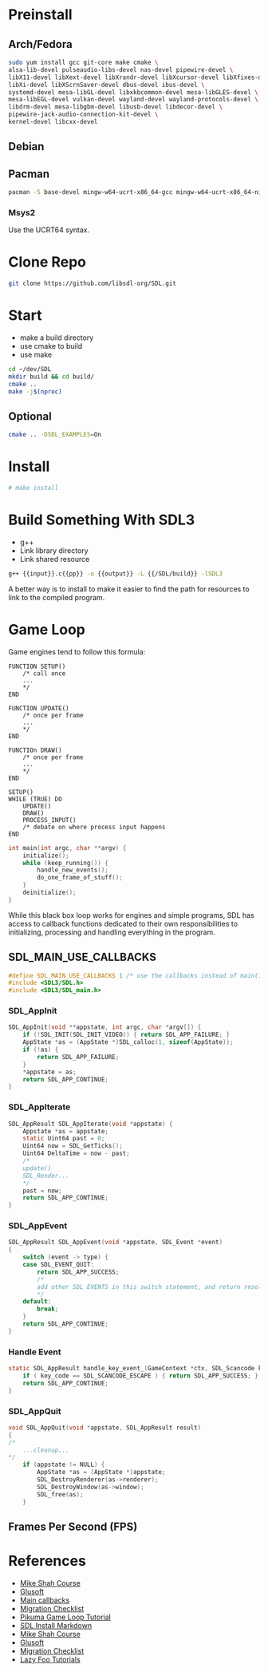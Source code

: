 # Preinstall

## Arch/Fedora
```bash
sudo yum install gcc git-core make cmake \
alsa-lib-devel pulseaudio-libs-devel nas-devel pipewire-devel \
libX11-devel libXext-devel libXrandr-devel libXcursor-devel libXfixes-devel \
libXi-devel libXScrnSaver-devel dbus-devel ibus-devel \
systemd-devel mesa-libGL-devel libxkbcommon-devel mesa-libGLES-devel \
mesa-libEGL-devel vulkan-devel wayland-devel wayland-protocols-devel \
libdrm-devel mesa-libgbm-devel libusb-devel libdecor-devel \
pipewire-jack-audio-connection-kit-devel \
kernel-devel libcxx-devel
```


## Debian

## Pacman

```bash
pacman -S base-devel mingw-w64-ucrt-x86_64-gcc mingw-w64-ucrt-x86_64-ninja mingw-w64-ucrt-x86_64-cmake mingw-w64-ucrt-x86_64-sdl3
```
### Msys2

Use the UCRT64 syntax.

# Clone Repo

```bash
git clone https://github.com/libsdl-org/SDL.git
```

# Start

- make a build directory
- use cmake to build
- use make

```bash
cd ~/dev/SDL
mkdir build && cd build/
cmake ..
make -j$(nproc)
```

## Optional

```bash
cmake .. -DSDL_EXAMPLES=On
```
# Install

```bash
# make install
```

# Build Something With SDL3

- g++
- Link library directory
- Link shared resource

```bash
g++ {{input}}.c{{pp}} -o {{output}} -L {{/SDL/build}} -lSDL3
```

A better way is to install to make it easier to find the path for resources to link to the compiled program.

# Game Loop

Game engines tend to follow this formula:

```
FUNCTION SETUP()
	/* call once
	...
	*/
END

FUNCTION UPDATE()
	/* once per frame
	...
	*/
END

FUNCTIOn DRAW()
	/* once per frame
	...
	*/
END
```

```
SETUP()
WHILE (TRUE) DO
	UPDATE()
	DRAW()
	PROCESS_INPUT()
	/* debate on where process input happens
END
```

```C
int main(int argc, char **argv) {
    initialize();
    while (keep_running()) {
        handle_new_events();
        do_one_frame_of_stuff();
    }
    deinitialize();
}
```


While this black box loop works for engines and simple programs, SDL has access to callback functions dedicated to their own responsibilities to initializing, processing and handling everything in the program.

## SDL_MAIN_USE_CALLBACKS

```C
#define SDL_MAIN_USE_CALLBACKS 1 /* use the callbacks instead of main() */
#include <SDL3/SDL.h>
#include <SDL3/SDL_main.h>
```

### SDL_AppInit

```C
SDL_AppInit(void **appstate, int argc, char *argv[]) {
	if (!SDL_INIT(SDL_INIT_VIDEO)) { return SDL_APP_FAILURE; }
    AppState *as = (AppState *)SDL_calloc(1, sizeof(AppState));
    if (!as) {
        return SDL_APP_FAILURE;
    }
    *appstate = as;
    return SDL_APP_CONTINUE;
}
```
### SDL_AppIterate

```C
SDL_AppResult SDL_AppIterate(void *appstate) {
	Appstate *as = appstate;
	static Uint64 past = 0;
	Uint64 now = SDL_GetTicks();
	Uint64 DeltaTime = now - past;
	/*
	update()
	SDL_Render...
	*/
	past = now;
	return SDL_APP_CONTINUE;
}
```

### SDL_AppEvent

```C
SDL_AppResult SDL_AppEvent(void *appstate, SDL_Event *event)
{
	switch (event -> type) {
	case SDL_EVENT_QUIT:
		return SDL_APP_SUCCESS;
		/*
		add other SDL EVENTS in this switch statement, and return resolution of event handlers
		*/
	default:
		break;
	}
	return SDL_APP_CONTINUE;
}
```
### Handle Event

```C
static SDL_AppResult handle_key_event_(GameContext *ctx, SDL_Scancode key_code) {
	if ( key_code == SDL_SCANCODE_ESCAPE ) { return SDL_APP_SUCCESS; }
	return SDL_APP_CONTINUE;
}
```

### SDL_AppQuit
```C
void SDL_AppQuit(void *appstate, SDL_AppResult result)
{
/*
	...cleanup...
*/
    if (appstate != NULL) {
        AppState *as = (AppState *)appstate;
        SDL_DestroyRenderer(as->renderer);
        SDL_DestroyWindow(as->window);
        SDL_free(as);
    }
```
## Frames Per Second (FPS)
# References

- [Mike Shah Course](https://www.youtube.com/watch?v=1S5qlQ7U34M)
- [Glusoft](https://glusoft.com/sdl3-tutorials/install-sdl3-linux/)
- [Main callbacks](https://wiki.libsdl.org/SDL3/README/main-functions)
- [Migration Checklist](https://wiki.libsdl.org/SDL3/README/migration)
- [Pikuma Game Loop Tutorial](https://www.youtube.com/watch?v=XfZ6WrV5Z7Y)
- [SDL Install Markdown](https://github.com/libsdl-org/SDL/blob/main/INSTALL.md)
- [Mike Shah Course](https://www.youtube.com/watch?v=1S5qlQ7U34M)
- [Glusoft](https://glusoft.com/sdl3-tutorials/install-sdl3-linux/)
- [Migration Checklist](https://wiki.libsdl.org/SDL3/README/migration)
- [Lazy Foo Tutorials](https://lazyfoo.net/tutorials/SDL3/)